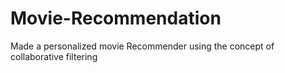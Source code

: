 # Movie-Recommendation
Made a personalized movie Recommender using the concept of collaborative filtering
